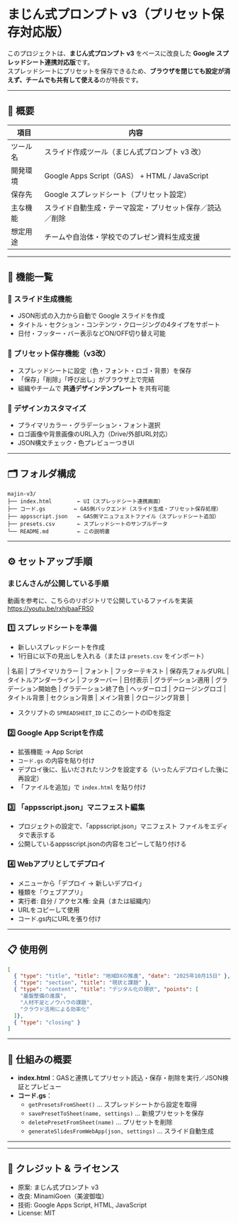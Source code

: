 # まじん式プロンプト v3（プリセット保存対応版）

このプロジェクトは、**まじん式プロンプト v3** をベースに改良した **Google スプレッドシート連携対応版**です。  
スプレッドシートにプリセットを保存できるため、**ブラウザを閉じても設定が消えず、チームでも共有して使える**のが特長です。

---

## 🎯 概要

| 項目 | 内容 |
|------|------|
| ツール名 | スライド作成ツール（まじん式プロンプト v3 改） |
| 開発環境 | Google Apps Script（GAS） + HTML / JavaScript |
| 保存先 | Google スプレッドシート（プリセット設定） |
| 主な機能 | スライド自動生成・テーマ設定・プリセット保存／読込／削除 |
| 想定用途 | チームや自治体・学校でのプレゼン資料生成支援 |

---

## 🧩 機能一覧

### 🔹 スライド生成機能
- JSON形式の入力から自動で Google スライドを作成  
- タイトル・セクション・コンテンツ・クロージングの4タイプをサポート  
- 日付・フッター・バー表示などON/OFF切り替え可能  

### 🔹 プリセット保存機能（v3改）
- スプレッドシートに設定（色・フォント・ロゴ・背景）を保存  
- 「保存」「削除」「呼び出し」がブラウザ上で完結  
- 組織やチームで **共通デザインテンプレート** を共有可能  

### 🔹 デザインカスタマイズ
- プライマリカラー・グラデーション・フォント選択  
- ロゴ画像や背景画像のURL入力（Drive/外部URL対応）  
- JSON構文チェック・色プレビューつきUI  

---

## 🗂️ フォルダ構成

```
majin-v3/
├── index.html        ← UI（スプレッドシート連携画面）
├── コード.gs         ← GAS側バックエンド（スライド生成・プリセット保存処理）
├── appsscript.json   ← GAS側マニュフェストファイル（スプレッドシート追加）
├── presets.csv       ← スプレッドシートのサンプルデータ
└── README.md         ← この説明書
```

---

## ⚙️ セットアップ手順

### まじんさんが公開している手順
動画を参考に、こちらのリポジトリで公開しているファイルを実装
https://youtu.be/rxhjbaaFRS0

### 1️⃣  スプレッドシートを準備
- 新しいスプレッドシートを作成  
- 1行目に以下の見出しを入れる（または `presets.csv` をインポート）

| 名前 | プライマリカラー | フォント | フッターテキスト | 保存先フォルダURL | タイトルアンダーライン | フッターバー | 日付表示 | グラデーション適用 | グラデーション開始色 | グラデーション終了色 | ヘッダーロゴ | クロージングロゴ | タイトル背景 | セクション背景 | メイン背景 | クロージング背景 |

- スクリプトの `SPREADSHEET_ID` にこのシートのIDを指定

### 2️⃣ Google App Scriptを作成
- 拡張機能 → App Script
- `コード.gs` の内容を貼り付け
 - デプロイ後に、払いだされたリンクを設定する（いったんデプロイした後に再設定） 
- 「ファイルを追加」で `index.html` を貼り付け  

### 3️⃣ 「appsscript.json」マニフェスト編集
- プロジェクトの設定で、「appsscript.json」マニフェスト ファイルをエディタで表示する
- 公開しているappsscript.jsonの内容をコピーして貼り付ける

### 4️⃣ Webアプリとしてデプロイ
- メニューから「デプロイ → 新しいデプロイ」  
- 種類を「ウェブアプリ」  
- 実行者: 自分 / アクセス権: 全員（または組織内）  
- URLをコピーして使用
- コード.gs内にURLを張り付け

---

## 📋 使用例

```json
[
  { "type": "title", "title": "地域DXの推進", "date": "2025年10月15日" },
  { "type": "section", "title": "現状と課題" },
  { "type": "content", "title": "デジタル化の現状", "points": [
    "基盤整備の進展",
    "人材不足とノウハウの課題",
    "クラウド活用による効率化"
  ]},
  { "type": "closing" }
]
```

---

## 🧠 仕組みの概要

- **index.html**：GASと連携してプリセット読込・保存・削除を実行／JSON検証とプレビュー  
- **コード.gs**：
  - `getPresetsFromSheet()` … スプレッドシートから設定を取得  
  - `savePresetToSheet(name, settings)` … 新規プリセットを保存  
  - `deletePresetFromSheet(name)` … プリセットを削除  
  - `generateSlidesFromWebApp(json, settings)` … スライド自動生成  

---

---

## 📘 クレジット & ライセンス

- 原案: まじん式プロンプト v3  
- 改良: MinamiGoen（美波御塩）  
- 技術: Google Apps Script, HTML, JavaScript  
- License: MIT
